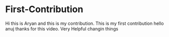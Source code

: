 # First-Contribution

Hi this is Aryan and this is my contribution.
This is my first contribution
hello anuj thanks for this video. Very Helpful
changin things
